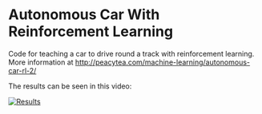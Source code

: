 # Autonomous Car With Reinforcement Learning

Code for teaching a car to drive round a track with reinforcement learning. <br />
More information at http://peacytea.com/machine-learning/autonomous-car-rl-2/

The results can be seen in this video:

[![Results](https://img.youtube.com/vi/CPeUW1vXqR0/maxresdefault.jpg)](https://www.youtube.com/watch?v=CPeUW1vXqR0)

